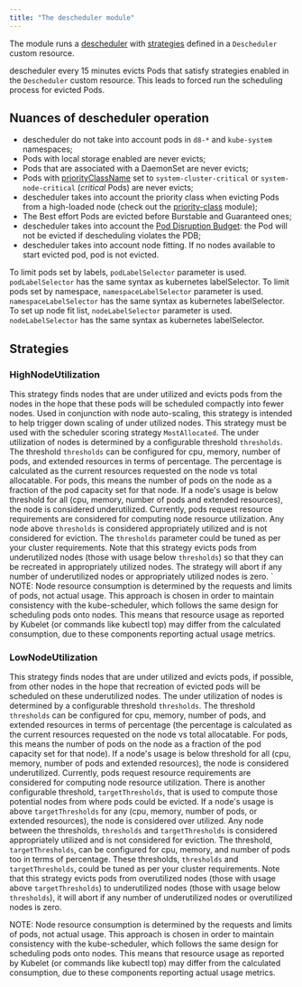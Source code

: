 ```yaml
---
title: "The descheduler module"
---
```


The module runs a [descheduler](https://github.com/kubernetes-sigs/descheduler) with [strategies](#strategies) defined in a `Descheduler` custom resource.

descheduler every 15 minutes evicts Pods that satisfy strategies enabled in the `Descheduler` custom resource. This leads to forced run the scheduling process for evicted Pods.

## Nuances of descheduler operation

* descheduler do not take into account pods in `d8-*` and `kube-system` namespaces;
* Pods with local storage enabled are never evicts;
* Pods that are associated with a DaemonSet are never evicts;
* Pods with [priorityClassName](../001-priority-class/) set to `system-cluster-critical` or `system-node-critical` (*critical* Pods) are never evicts;
* descheduler takes into account the priority class when evicting Pods from a high-loaded node (check out the [priority-class](../001-priority-class/) module);
* The Best effort Pods are evicted before Burstable and Guaranteed ones;
* descheduler takes into account the [Pod Disruption Budget](https://kubernetes.io/docs/concepts/workloads/pods/disruptions/): the Pod will not be evicted if descheduling violates the PDB;
* descheduler takes into account node fitting. If no nodes available to start evicted pod, pod is not evicted.

To limit pods set by labels, `podLabelSelector` parameter is used. `podLabelSelector` has the same syntax as kubernetes labelSelector.
To limit pods set by namespace, `namespaceLabelSelector` parameter is used. `namespaceLabelSelector` has the same syntax as kubernetes labelSelector.
To set up node fit list, `nodeLabelSelector` parameter is used. `nodeLabelSelector` has the same syntax as kubernetes labelSelector.

## Strategies

### HighNodeUtilization

This strategy finds nodes that are under utilized and evicts pods from the nodes in the hope that these pods will be scheduled compactly into fewer nodes. Used in conjunction with node auto-scaling, this strategy is intended to help trigger down scaling of under utilized nodes. This strategy must be used with the scheduler scoring strategy `MostAllocated`.
The under utilization of nodes is determined by a configurable threshold `thresholds`. The threshold `thresholds` can be configured for cpu, memory, number of pods, and extended resources in terms of percentage. The percentage is calculated as the current resources requested on the node vs total allocatable. For pods, this means the number of pods on the node as a fraction of the pod capacity set for that node.
If a node's usage is below threshold for all (cpu, memory, number of pods and extended resources), the node is considered underutilized. Currently, pods request resource requirements are considered for computing node resource utilization. Any node above `thresholds` is considered appropriately utilized and is not considered for eviction.
The `thresholds` parameter could be tuned as per your cluster requirements. Note that this strategy evicts pods from underutilized nodes (those with usage below `thresholds`) so that they can be recreated in appropriately utilized nodes. The strategy will abort if any number of underutilized nodes or appropriately utilized nodes is zero.
`
NOTE: Node resource consumption is determined by the requests and limits of pods, not actual usage. This approach is chosen in order to maintain consistency with the kube-scheduler, which follows the same design for scheduling pods onto nodes. This means that resource usage as reported by Kubelet (or commands like kubectl top) may differ from the calculated consumption, due to these components reporting actual usage metrics.

### LowNodeUtilization

This strategy finds nodes that are under utilized and evicts pods, if possible, from other nodes in the hope that recreation of evicted pods will be scheduled on these underutilized nodes.
The under utilization of nodes is determined by a configurable threshold `thresholds`. The threshold `thresholds` can be configured for cpu, memory, number of pods, and extended resources in terms of percentage (the percentage is calculated as the current resources requested on the node vs total allocatable. For pods, this means the number of pods on the node as a fraction of the pod capacity set for that node).
If a node's usage is below threshold for all (cpu, memory, number of pods and extended resources), the node is considered underutilized. Currently, pods request resource requirements are considered for computing node resource utilization.
There is another configurable threshold, `targetThresholds`, that is used to compute those potential nodes from where pods could be evicted. If a node's usage is above `targetThresholds` for any (cpu, memory, number of pods, or extended resources), the node is considered over utilized. Any node between the thresholds, `thresholds` and `targetThresholds` is considered appropriately utilized and is not considered for eviction. The threshold, `targetThresholds`, can be configured for cpu, memory, and number of pods too in terms of percentage.
These thresholds, `thresholds` and `targetThresholds`, could be tuned as per your cluster requirements. Note that this strategy evicts pods from overutilized nodes (those with usage above `targetThresholds`) to underutilized nodes (those with usage below `thresholds`), it will abort if any number of underutilized nodes or overutilized nodes is zero.

NOTE: Node resource consumption is determined by the requests and limits of pods, not actual usage. This approach is chosen in order to maintain consistency with the kube-scheduler, which follows the same design for scheduling pods onto nodes. This means that resource usage as reported by Kubelet (or commands like kubectl top) may differ from the calculated consumption, due to these components reporting actual usage metrics.
